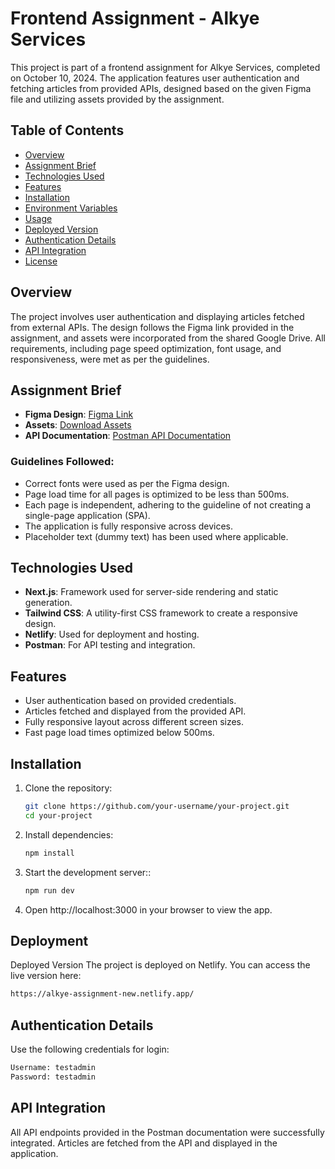 # Frontend Assignment - Alkye Services

This project is part of a frontend assignment for Alkye Services, completed on October 10, 2024. The application features user authentication and fetching articles from provided APIs, designed based on the given Figma file and utilizing assets provided by the assignment.

## Table of Contents

- [Overview](#overview)
- [Assignment Brief](#assignment-brief)
- [Technologies Used](#technologies-used)
- [Features](#features)
- [Installation](#installation)
- [Environment Variables](#environment-variables)
- [Usage](#usage)
- [Deployed Version](#deployed-version)
- [Authentication Details](#authentication-details)
- [API Integration](#api-integration)
- [License](#license)

## Overview

The project involves user authentication and displaying articles fetched from external APIs. The design follows the Figma link provided in the assignment, and assets were incorporated from the shared Google Drive. All requirements, including page speed optimization, font usage, and responsiveness, were met as per the guidelines.

## Assignment Brief

- **Figma Design**: [Figma Link](https://www.figma.com/file/UUu6m7lno3A0Yj3g0XKVjk/Untitled?type=design&node-id=0%3A1&mode=design&t=wtuFeEfMqN9PVHF3-1)
- **Assets**: [Download Assets](https://drive.google.com/drive/folders/1f4exh1aXLHFgJofBQc-joclNp6j5QnHB?usp=sharing)
- **API Documentation**: [Postman API Documentation](https://documenter.getpostman.com/view/2881670/2sA3BkcsyM)

### Guidelines Followed:

- Correct fonts were used as per the Figma design.
- Page load time for all pages is optimized to be less than 500ms.
- Each page is independent, adhering to the guideline of not creating a single-page application (SPA).
- The application is fully responsive across devices.
- Placeholder text (dummy text) has been used where applicable.

## Technologies Used

- **Next.js**: Framework used for server-side rendering and static generation.
- **Tailwind CSS**: A utility-first CSS framework to create a responsive design.
- **Netlify**: Used for deployment and hosting.
- **Postman**: For API testing and integration.

## Features

- User authentication based on provided credentials.
- Articles fetched and displayed from the provided API.
- Fully responsive layout across different screen sizes.
- Fast page load times optimized below 500ms.

## Installation

1. Clone the repository:

   ```bash
   git clone https://github.com/your-username/your-project.git
   cd your-project
   ```

2. Install dependencies:

   ```bash
   npm install
   ```

3. Start the development server::

   ```bash
   npm run dev
   ```

4. Open http://localhost:3000 in your browser to view the app.

## Deployment

Deployed Version
The project is deployed on Netlify. You can access the live version here:

```bash
https://alkye-assignment-new.netlify.app/
```

## Authentication Details

Use the following credentials for login:

```bash
Username: testadmin
Password: testadmin
```

## API Integration

All API endpoints provided in the Postman documentation were successfully integrated. Articles are fetched from the API and displayed in the application.
